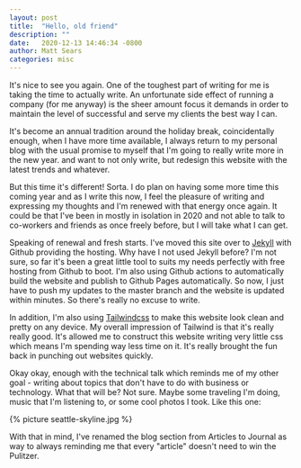 ```yaml
---
layout: post
title:  "Hello, old friend"
description: ""
date:   2020-12-13 14:46:34 -0800
author: Matt Sears
categories: misc
---
```


It's nice to see you again. One of the toughest part of writing for me is taking
the time to actually write. An unfortunate side effect of running a company (for
me anyway) is the sheer amount focus it demands in order to maintain the level
of successful and serve my clients the best way I can. <!--more-->

It's become an annual tradition around the holiday break, coincidentally enough,
when I have more time available, I always return to my personal blog with the
usual promise to myself that I'm going to really write more in the new year. and
want to not only write, but redesign this website with the latest trends and
whatever.

But this time it's different! Sorta. I do plan on having some more time this
coming year and as I write this now, I feel the pleasure of writing and
expressing my thoughts and I'm renewed with that energy once again. It could be
that I've been in mostly in isolation in 2020 and not able to talk to co-workers
and friends as once freely before, but I will take what I can get.

Speaking of renewal and fresh starts. I've moved this site over to
[Jekyll](https://jekyllrb.com/) with Github providing the hosting. Why have I
not used Jekyll before? I'm not sure, so far it's been a great little tool to
suits my needs perfectly with free hosting from Github to boot. I'm also using
Github actions to automatically build the website and publish to Github Pages
automatically. So now, I just have to push my updates to the master branch and
the website is updated within minutes. So there's really no excuse to write.

In addition, I'm also using [Tailwindcss](https://tailwindcss.com/) to make this
website look clean and pretty on any device. My overall impression of Tailwind
is that it's really really good. It's allowed me to construct this website
writing very little css which means I'm spending way less time on it. It's
really brought the fun back in punching out websites quickly.

Okay okay, enough with the technical talk which reminds me of my other goal -
writing about topics that don't have to do with business or technology. What
that will be? Not sure. Maybe some traveling I'm doing, music that I'm listening
to, or some cool photos I took. Like this one:

{% picture seattle-skyline.jpg %}

With that in mind, I've renamed the blog section from Articles to Journal as way
to always reminding me that every "article" doesn't need to win the Pulitzer.
